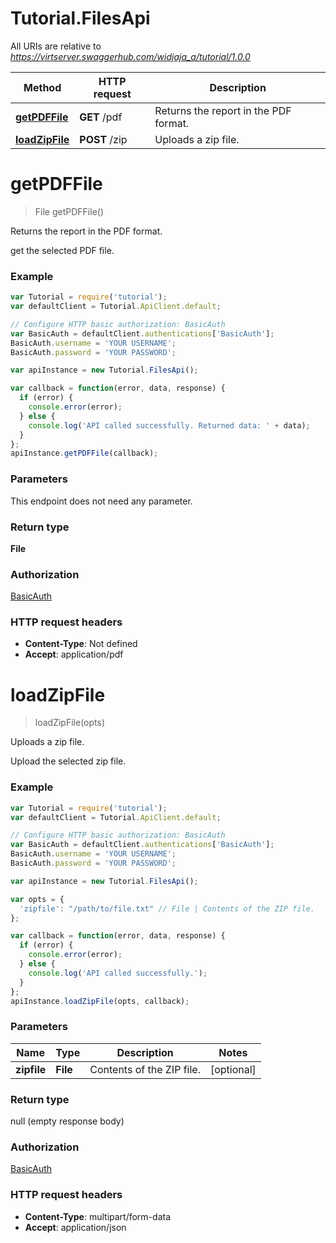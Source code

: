# Tutorial.FilesApi

All URIs are relative to *https://virtserver.swaggerhub.com/widjaja_a/tutorial/1.0.0*

Method | HTTP request | Description
------------- | ------------- | -------------
[**getPDFFile**](FilesApi.md#getPDFFile) | **GET** /pdf | Returns the report in the PDF format.
[**loadZipFile**](FilesApi.md#loadZipFile) | **POST** /zip | Uploads a zip file.


<a name="getPDFFile"></a>
# **getPDFFile**
> File getPDFFile()

Returns the report in the PDF format.

get the selected PDF file.

### Example
```javascript
var Tutorial = require('tutorial');
var defaultClient = Tutorial.ApiClient.default;

// Configure HTTP basic authorization: BasicAuth
var BasicAuth = defaultClient.authentications['BasicAuth'];
BasicAuth.username = 'YOUR USERNAME';
BasicAuth.password = 'YOUR PASSWORD';

var apiInstance = new Tutorial.FilesApi();

var callback = function(error, data, response) {
  if (error) {
    console.error(error);
  } else {
    console.log('API called successfully. Returned data: ' + data);
  }
};
apiInstance.getPDFFile(callback);
```

### Parameters
This endpoint does not need any parameter.

### Return type

**File**

### Authorization

[BasicAuth](../README.md#BasicAuth)

### HTTP request headers

 - **Content-Type**: Not defined
 - **Accept**: application/pdf

<a name="loadZipFile"></a>
# **loadZipFile**
> loadZipFile(opts)

Uploads a zip file.

Upload the selected zip file.

### Example
```javascript
var Tutorial = require('tutorial');
var defaultClient = Tutorial.ApiClient.default;

// Configure HTTP basic authorization: BasicAuth
var BasicAuth = defaultClient.authentications['BasicAuth'];
BasicAuth.username = 'YOUR USERNAME';
BasicAuth.password = 'YOUR PASSWORD';

var apiInstance = new Tutorial.FilesApi();

var opts = { 
  'zipfile': "/path/to/file.txt" // File | Contents of the ZIP file.
};

var callback = function(error, data, response) {
  if (error) {
    console.error(error);
  } else {
    console.log('API called successfully.');
  }
};
apiInstance.loadZipFile(opts, callback);
```

### Parameters

Name | Type | Description  | Notes
------------- | ------------- | ------------- | -------------
 **zipfile** | **File**| Contents of the ZIP file. | [optional] 

### Return type

null (empty response body)

### Authorization

[BasicAuth](../README.md#BasicAuth)

### HTTP request headers

 - **Content-Type**: multipart/form-data
 - **Accept**: application/json

